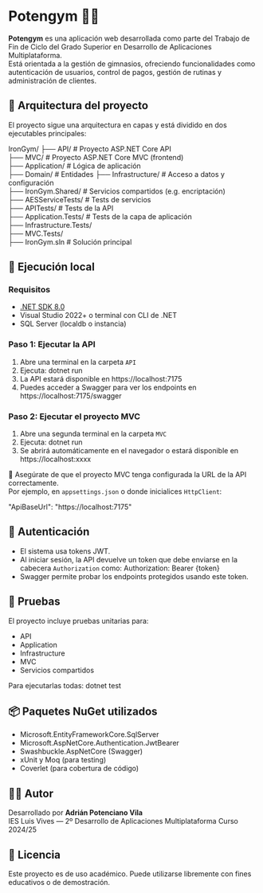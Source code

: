 # Potengym 🏋️‍♀️
**Potengym** es una aplicación web desarrollada como parte del Trabajo de Fin de Ciclo del Grado Superior en Desarrollo de Aplicaciones Multiplataforma.  
Está orientada a la gestión de gimnasios, ofreciendo funcionalidades como autenticación de usuarios, control de pagos, gestión de rutinas y administración de clientes.

## 🧱 Arquitectura del proyecto
El proyecto sigue una arquitectura en capas y está dividido en dos ejecutables principales:

IronGym/
├── API/               # Proyecto ASP.NET Core API  
├── MVC/               # Proyecto ASP.NET Core MVC (frontend)  
├── Application/       # Lógica de aplicación  
├── Domain/            # Entidades 
├── Infrastructure/    # Acceso a datos y configuración  
├── IronGym.Shared/    # Servicios compartidos (e.g. encriptación)  
├── AESServiceTests/   # Tests de servicios  
├── APITests/          # Tests de la API  
├── Application.Tests/ # Tests de la capa de aplicación  
├── Infrastructure.Tests/  
├── MVC.Tests/  
├── IronGym.sln        # Solución principal  

## 🚀 Ejecución local

### Requisitos
- [.NET SDK 8.0](https://dotnet.microsoft.com/download)
- Visual Studio 2022+ o terminal con CLI de .NET
- SQL Server (localdb o instancia)

### Paso 1: Ejecutar la API
1. Abre una terminal en la carpeta `API`
2. Ejecuta:
   dotnet run
3. La API estará disponible en https://localhost:7175
4. Puedes acceder a Swagger para ver los endpoints en https://localhost:7175/swagger

### Paso 2: Ejecutar el proyecto MVC
1. Abre una segunda terminal en la carpeta `MVC`
2. Ejecuta:
   dotnet run
3. Se abrirá automáticamente en el navegador o estará disponible en https://localhost:xxxx

🔁 Asegúrate de que el proyecto MVC tenga configurada la URL de la API correctamente.  
Por ejemplo, en `appsettings.json` o donde inicialices `HttpClient`:

"ApiBaseUrl": "https://localhost:7175"

## 🔐 Autenticación
- El sistema usa tokens JWT.
- Al iniciar sesión, la API devuelve un token que debe enviarse en la cabecera `Authorization` como:
  Authorization: Bearer {token}
- Swagger permite probar los endpoints protegidos usando este token.

## 🧪 Pruebas
El proyecto incluye pruebas unitarias para:
- API
- Application
- Infrastructure
- MVC
- Servicios compartidos

Para ejecutarlas todas:
dotnet test

## 📦 Paquetes NuGet utilizados
- Microsoft.EntityFrameworkCore.SqlServer
- Microsoft.AspNetCore.Authentication.JwtBearer
- Swashbuckle.AspNetCore (Swagger)
- xUnit y Moq (para testing)
- Coverlet (para cobertura de código)

## 👨‍💻 Autor
Desarrollado por **Adrián Potenciano Vila**  
IES Luis Vives — 2º Desarrollo de Aplicaciones Multiplataforma
Curso 2024/25

## 📝 Licencia
Este proyecto es de uso académico. Puede utilizarse libremente con fines educativos o de demostración.
